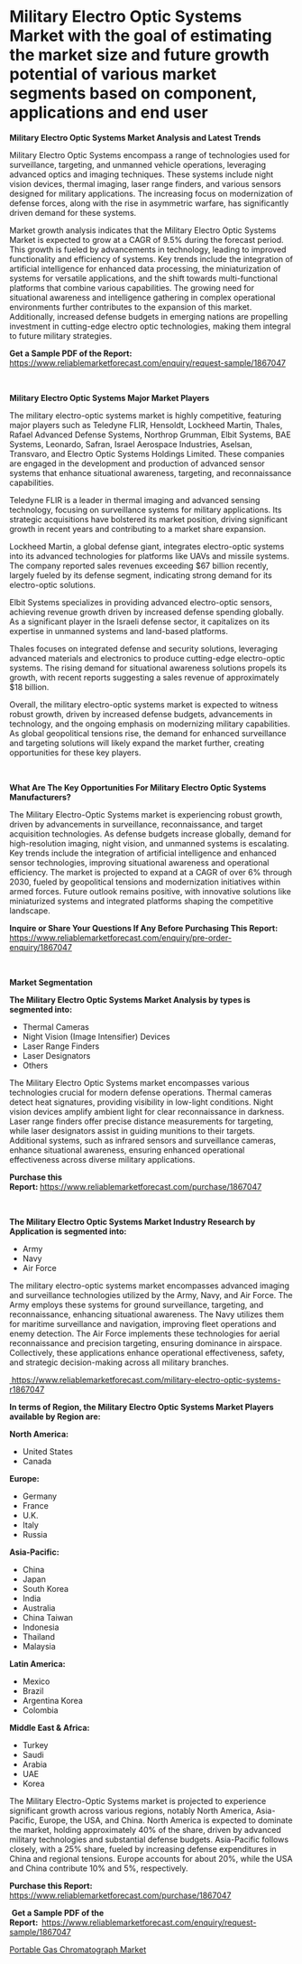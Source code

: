 <p><h1>Military Electro Optic Systems Market with the goal of estimating the market size and future growth potential of various market segments based on component, applications and end user</h1></p><p><strong>Military Electro Optic Systems Market Analysis and Latest Trends</strong></p>
<p><p>Military Electro Optic Systems encompass a range of technologies used for surveillance, targeting, and unmanned vehicle operations, leveraging advanced optics and imaging techniques. These systems include night vision devices, thermal imaging, laser range finders, and various sensors designed for military applications. The increasing focus on modernization of defense forces, along with the rise in asymmetric warfare, has significantly driven demand for these systems. </p><p>Market growth analysis indicates that the Military Electro Optic Systems Market is expected to grow at a CAGR of 9.5% during the forecast period. This growth is fueled by advancements in technology, leading to improved functionality and efficiency of systems. Key trends include the integration of artificial intelligence for enhanced data processing, the miniaturization of systems for versatile applications, and the shift towards multi-functional platforms that combine various capabilities. The growing need for situational awareness and intelligence gathering in complex operational environments further contributes to the expansion of this market. Additionally, increased defense budgets in emerging nations are propelling investment in cutting-edge electro optic technologies, making them integral to future military strategies.</p></p>
<p><strong>Get a Sample PDF of the Report:&nbsp;</strong> <a href="https://www.reliablemarketforecast.com/enquiry/request-sample/1867047?utm_campaign=3357&utm_medium=2&utm_source=Github&utm_content=ia&utm_term=10042025&utm_id=military-electro-optic-systems">https://www.reliablemarketforecast.com/enquiry/request-sample/1867047</a></p>
<p>&nbsp;</p>
<p><strong>Military Electro Optic Systems Major Market Players</strong></p>
<p><p>The military electro-optic systems market is highly competitive, featuring major players such as Teledyne FLIR, Hensoldt, Lockheed Martin, Thales, Rafael Advanced Defense Systems, Northrop Grumman, Elbit Systems, BAE Systems, Leonardo, Safran, Israel Aerospace Industries, Aselsan, Transvaro, and Electro Optic Systems Holdings Limited. These companies are engaged in the development and production of advanced sensor systems that enhance situational awareness, targeting, and reconnaissance capabilities.</p><p>Teledyne FLIR is a leader in thermal imaging and advanced sensing technology, focusing on surveillance systems for military applications. Its strategic acquisitions have bolstered its market position, driving significant growth in recent years and contributing to a market share expansion.</p><p>Lockheed Martin, a global defense giant, integrates electro-optic systems into its advanced technologies for platforms like UAVs and missile systems. The company reported sales revenues exceeding $67 billion recently, largely fueled by its defense segment, indicating strong demand for its electro-optic solutions.</p><p>Elbit Systems specializes in providing advanced electro-optic sensors, achieving revenue growth driven by increased defense spending globally. As a significant player in the Israeli defense sector, it capitalizes on its expertise in unmanned systems and land-based platforms.</p><p>Thales focuses on integrated defense and security solutions, leveraging advanced materials and electronics to produce cutting-edge electro-optic systems. The rising demand for situational awareness solutions propels its growth, with recent reports suggesting a sales revenue of approximately $18 billion.</p><p>Overall, the military electro-optic systems market is expected to witness robust growth, driven by increased defense budgets, advancements in technology, and the ongoing emphasis on modernizing military capabilities. As global geopolitical tensions rise, the demand for enhanced surveillance and targeting solutions will likely expand the market further, creating opportunities for these key players.</p></p>
<p>&nbsp;</p>
<p><strong>What Are The Key Opportunities For Military Electro Optic Systems Manufacturers?</strong></p>
<p><p>The Military Electro-Optic Systems market is experiencing robust growth, driven by advancements in surveillance, reconnaissance, and target acquisition technologies. As defense budgets increase globally, demand for high-resolution imaging, night vision, and unmanned systems is escalating. Key trends include the integration of artificial intelligence and enhanced sensor technologies, improving situational awareness and operational efficiency. The market is projected to expand at a CAGR of over 6% through 2030, fueled by geopolitical tensions and modernization initiatives within armed forces. Future outlook remains positive, with innovative solutions like miniaturized systems and integrated platforms shaping the competitive landscape.</p></p>
<p><strong>Inquire or Share Your Questions If Any Before Purchasing This Report:</strong> <a href="https://www.reliablemarketforecast.com/enquiry/pre-order-enquiry/1867047?utm_campaign=3357&utm_medium=2&utm_source=Github&utm_content=ia&utm_term=10042025&utm_id=military-electro-optic-systems">https://www.reliablemarketforecast.com/enquiry/pre-order-enquiry/1867047</a></p>
<p>&nbsp;</p>
<p><strong>Market Segmentation</strong></p>
<p><strong>The Military Electro Optic Systems Market Analysis by types is segmented into:</strong></p>
<p><ul><li>Thermal Cameras</li><li>Night Vision (Image Intensifier) Devices</li><li>Laser Range Finders</li><li>Laser Designators</li><li>Others</li></ul></p>
<p><p>The Military Electro Optic Systems market encompasses various technologies crucial for modern defense operations. Thermal cameras detect heat signatures, providing visibility in low-light conditions. Night vision devices amplify ambient light for clear reconnaissance in darkness. Laser range finders offer precise distance measurements for targeting, while laser designators assist in guiding munitions to their targets. Additional systems, such as infrared sensors and surveillance cameras, enhance situational awareness, ensuring enhanced operational effectiveness across diverse military applications.</p></p>
<p><strong>Purchase this Report:&nbsp;</strong><a href="https://www.reliablemarketforecast.com/purchase/1867047?utm_campaign=3357&utm_medium=2&utm_source=Github&utm_content=ia&utm_term=10042025&utm_id=military-electro-optic-systems">https://www.reliablemarketforecast.com/purchase/1867047</a></p>
<p>&nbsp;</p>
<p><strong>The Military Electro Optic Systems Market Industry Research by Application is segmented into:</strong></p>
<p><ul><li>Army</li><li>Navy</li><li>Air Force</li></ul></p>
<p><p>The military electro-optic systems market encompasses advanced imaging and surveillance technologies utilized by the Army, Navy, and Air Force. The Army employs these systems for ground surveillance, targeting, and reconnaissance, enhancing situational awareness. The Navy utilizes them for maritime surveillance and navigation, improving fleet operations and enemy detection. The Air Force implements these technologies for aerial reconnaissance and precision targeting, ensuring dominance in airspace. Collectively, these applications enhance operational effectiveness, safety, and strategic decision-making across all military branches.</p></p>
<p><a href="https://www.reliablemarketforecast.com/military-electro-optic-systems-r1867047?utm_campaign=3357&utm_medium=2&utm_source=Github&utm_content=ia&utm_term=10042025&utm_id=military-electro-optic-systems">&nbsp;https://www.reliablemarketforecast.com/military-electro-optic-systems-r1867047</a></p>
<p><strong>In terms of Region, the Military Electro Optic Systems Market Players available by Region are:</strong></p>
<p>
    <p> <strong> North America: </strong>
        <ul>
            <li>United States</li>
            <li>Canada</li>
        </ul>
        </p> 
    <p> <strong> Europe: </strong>
        <ul>
            <li>Germany</li>
            <li>France</li>
            <li>U.K.</li>
            <li>Italy</li>
            <li>Russia</li>
        </ul>
        </p> 
    <p> <strong> Asia-Pacific: </strong>
        <ul>
            <li>China</li>
            <li>Japan</li>
            <li>South Korea</li>
            <li>India</li>
            <li>Australia</li>
            <li>China Taiwan</li>
            <li>Indonesia</li>
            <li>Thailand</li>
            <li>Malaysia</li>
        </ul>
        </p> 
    <p> <strong> Latin America: </strong>
        <ul>
            <li>Mexico</li>
            <li>Brazil</li>
            <li>Argentina Korea</li>
            <li>Colombia</li>
        </ul>
        </p> 
    <p> <strong> Middle East & Africa: </strong>
        <ul>
            <li>Turkey</li>
            <li>Saudi</li>
            <li>Arabia</li>
            <li>UAE</li>
            <li>Korea</li>
        </ul>
    </p>
    </p>
<p><p>The Military Electro-Optic Systems market is projected to experience significant growth across various regions, notably North America, Asia-Pacific, Europe, the USA, and China. North America is expected to dominate the market, holding approximately 40% of the share, driven by advanced military technologies and substantial defense budgets. Asia-Pacific follows closely, with a 25% share, fueled by increasing defense expenditures in China and regional tensions. Europe accounts for about 20%, while the USA and China contribute 10% and 5%, respectively.</p></p>
<p><strong>Purchase this Report: </strong><a href="https://www.reliablemarketforecast.com/purchase/1867047?utm_campaign=3357&utm_medium=2&utm_source=Github&utm_content=ia&utm_term=10042025&utm_id=military-electro-optic-systems">https://www.reliablemarketforecast.com/purchase/1867047</a></p>
<p>&nbsp;<strong>Get a Sample PDF of the Report:&nbsp;&nbsp;</strong><a href="https://www.reliablemarketforecast.com/enquiry/request-sample/1867047?utm_campaign=3357&utm_medium=2&utm_source=Github&utm_content=ia&utm_term=10042025&utm_id=military-electro-optic-systems">https://www.reliablemarketforecast.com/enquiry/request-sample/1867047</a></p>
<p><strong></strong></p>
<p><p><a href="https://github.com/moroesarta/Market-Research-Report-List-1/blob/main/portable-gas-chromatograph-market.md?utm_campaign=3357&utm_medium=2&utm_source=Github&utm_content=ia&utm_term=10042025&utm_id=military-electro-optic-systems">Portable Gas Chromatograph Market</a></p></p>